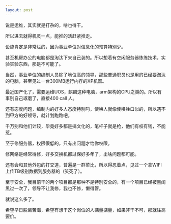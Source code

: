```yaml
---
layout: post
---
```


说是运维，其实就是打杂的，啥也得干。

所以进去就得机灵一点，能推的活赶紧推走。

设施肯定是非常烂的，因为事业单位对信息化的预算特别少。

甚至机房办公的电脑都是淘汰下来自己装的。所以想着有空闲服务器练练技术，实验实验东西，那是不可能了。

当然，事业单位的编制人员除了地位高的领导，那些普通职员也是用的已经要淘汰的电脑，甚至见过一台300MB运行内存的XP机器。

最近国产化了，需要运维UOS，麒麟这种电脑，arm架构的CPU之类的。所以有事别自己琢磨了，直接400 call 人。

还有态度问题，编制内的好多人态度特别叼，使唤人就像使唤牲口似的，所以遇不到甲方的好领导，就计划跑路吧。

千万别和他们计较，毕竟好多都是搞文化的，笔杆子就是枪，他们有权有钱，不能惹。

至于修服务器，权限很低的，只有出问题才给你权限。

修网络是经常得修，好多交换机都过保好多年了，出啥问题都可能。

还有会和其他外包的打交道，普遍是一群菜比，所以得忍着点，见过一个拿WIFI上传TB级别数据到服务器的（笑死了）。

至于安全，我目前干的两个项目都是那种不是特别安全的，有一个项目已经被黑阔黑过一次了，领导不让我修，我也不修，懒得管。

就说这么多了。

希望早日脱离苦海，希望有想干这个岗位的人掂量掂量，如果非干不可，那就往高要价。